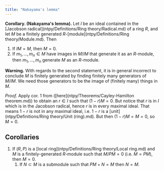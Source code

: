 ```yaml
---
title: "Nakayama's lemma"
---
```


**Corollary. (Nakayama's lemma).** Let $I$ be an ideal contained in the [Jacobson radical](ntpy/Definitions/Ring theory/Radical.md) of a ring $R$, and let $M$ be a finitely generated $R$-[module](ntpy/Definitions/Ring theory/Module.md). Then 
1. If $IM=M$, then $M=0$.
2. If $m_1,\dots,m_n\in M$ have images in $M/IM$ that generate it as an $R$-module, then $m_1,\dots,m_n$ generate $M$ as an $R$-module.

**Warning.** With regards to the second statement, it is in general incorrect to conclude $M$ is finitely generated by finding finitely many generators of $M/IM$. We need those generators to be the image of (finitely many) things in $M$.

_Proof._ Apply cor. 1 from ([here](ntpy/Theorems/Cayley-Hamilton theorem.md)) to obtain an $r\in I$ such that $(1-r)M=0$. But notice that $r$ is in $I$ which is in the Jacobson radical, hence $r$ is in every maximal ideal. That means $1-r$ is not in any maximal ideal, i.e. $1-r$ is a [unit](ntpy/Definitions/Ring theory/Unit (ring).md). But then $(1-r)M=M=0$, so $M=0$.

## Corollaries
1. If $(R,P)$ is a [local ring](ntpy/Definitions/Ring theory/Local ring.md) and $M$ is a finitely-generated $R$-module such that $M/PM=0$ (i.e. $M=PM$), then $M=0$.
	1. If $N\subset M$ is a submodule such that $PM+N=M$ then $N=M$.
